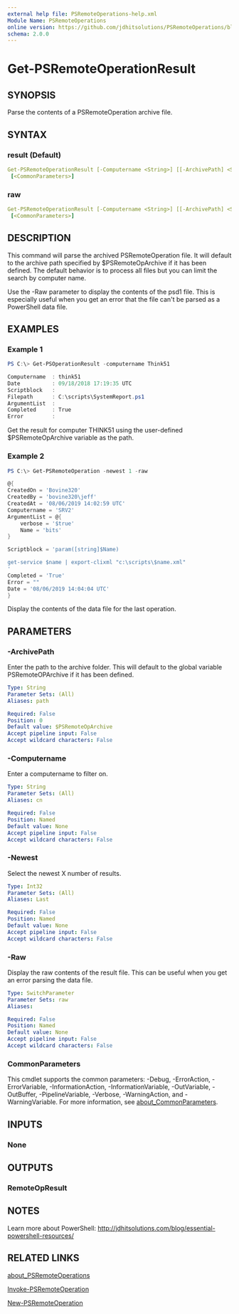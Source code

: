 ```yaml
---
external help file: PSRemoteOperations-help.xml
Module Name: PSRemoteOperations
online version: https://github.com/jdhitsolutions/PSRemoteOperations/blob/master/docs/Get-PSRemoteOperationResult.md
schema: 2.0.0
---
```


# Get-PSRemoteOperationResult

## SYNOPSIS

Parse the contents of a PSRemoteOperation archive file.

## SYNTAX

### result (Default)

```yaml
Get-PSRemoteOperationResult [-Computername <String>] [[-ArchivePath] <String>] [-Newest <Int32>]
 [<CommonParameters>]
```

### raw

```yaml
Get-PSRemoteOperationResult [-Computername <String>] [[-ArchivePath] <String>] [-Newest <Int32>] [-Raw]
 [<CommonParameters>]
```

## DESCRIPTION

This command will parse the archived PSRemoteOperation file. It will default to the archive path specified by $PSRemoteOpArchive if it has been defined. The default behavior is to process all files but you can limit the search by computer name.

Use the -Raw parameter to display the contents of the psd1 file. This is especially useful when you get an error that the file can't be parsed as a PowerShell data file.

## EXAMPLES

### Example 1

```powershell
PS C:\> Get-PSOperationResult -computername Think51

Computername  : think51
Date          : 09/18/2018 17:19:35 UTC
Scriptblock   :
Filepath      : C:\scripts\SystemReport.ps1
ArgumentList  :
Completed     : True
Error         :
```

Get the result for computer THINK51 using the user-defined $PSRemoteOpArchive variable as the path.

### Example 2

```powershell
PS C:\> Get-PSRemoteOperation -newest 1 -raw

@{
CreatedOn = 'Bovine320'
CreatedBy = 'bovine320\jeff'
CreatedAt = '08/06/2019 14:02:59 UTC'
Computername = 'SRV2'
ArgumentList = @{
    verbose = '$true'
    Name = 'bits'
}

Scriptblock = 'param([string]$Name)

get-service $name | export-clixml "c:\scripts\$name.xml"
'
Completed = 'True'
Error = ""
Date = '08/06/2019 14:04:04 UTC'
}

```

Display the contents of the data file for the last operation.

## PARAMETERS

### -ArchivePath

Enter the path to the archive folder. This will default to the global variable PSRemoteOPArchive if it has been defined.

```yaml
Type: String
Parameter Sets: (All)
Aliases: path

Required: False
Position: 0
Default value: $PSRemoteOpArchive
Accept pipeline input: False
Accept wildcard characters: False
```

### -Computername

Enter a computername to filter on.

```yaml
Type: String
Parameter Sets: (All)
Aliases: cn

Required: False
Position: Named
Default value: None
Accept pipeline input: False
Accept wildcard characters: False
```

### -Newest

Select the newest X number of results.

```yaml
Type: Int32
Parameter Sets: (All)
Aliases: Last

Required: False
Position: Named
Default value: None
Accept pipeline input: False
Accept wildcard characters: False
```

### -Raw
Display the raw contents of the result file. This can be useful when you get an error parsing the data file.

```yaml
Type: SwitchParameter
Parameter Sets: raw
Aliases:

Required: False
Position: Named
Default value: None
Accept pipeline input: False
Accept wildcard characters: False
```

### CommonParameters
This cmdlet supports the common parameters: -Debug, -ErrorAction, -ErrorVariable, -InformationAction, -InformationVariable, -OutVariable, -OutBuffer, -PipelineVariable, -Verbose, -WarningAction, and -WarningVariable. For more information, see [about_CommonParameters](http://go.microsoft.com/fwlink/?LinkID=113216).

## INPUTS

### None

## OUTPUTS

### RemoteOpResult

## NOTES

Learn more about PowerShell: http://jdhitsolutions.com/blog/essential-powershell-resources/

## RELATED LINKS

[about_PSRemoteOperations](./about_PSRemoteOperations)

[Invoke-PSRemoteOperation](./Invoke-PSRemoteOperation)

[New-PSRemoteOperation](./New-PSRemoteOperation)
